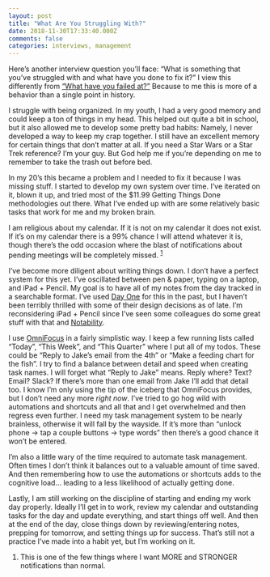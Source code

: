 ```yaml
---
layout: post
title: "What Are You Struggling With?"
date: 2018-11-30T17:33:40.000Z
comments: false
categories: interviews, management
---
```

Here’s another interview question you’ll face: “What is something that you’ve struggled with and what have you done to fix it?” I view this differently from [“What have you failed at?”](/words/2018/11/18/failure-and-ultimately-fixing-it/) Because to me this is more of a behavior than a single point in history. 

I struggle with being organized. In my youth, I had a very good memory and could keep a ton of things in my head. This helped out quite a bit in school, but it also allowed me to develop some pretty bad habits: Namely, I never developed a way to keep my crap together. I still have an excellent memory for certain things that don’t matter at all. If you need a Star Wars or a Star Trek reference? I’m your guy. But God help me if you’re depending on me to remember to take the trash out before bed.

In my 20’s this became a problem and I needed to fix it because I was missing stuff. I started to develop my own system over time. I’ve iterated on it, blown it up, and tried most of the $11.99 Getting Things Done methodologies out there. What I’ve ended up with are some relatively basic tasks that work for me and my broken brain. 

I am religious about my calendar. If it is not on my calendar it does not exist. If it’s on my calendar there is a 99% chance I will attend whatever it is, though there’s the odd occasion where the blast of notifications about pending meetings will be completely missed. <sup id="fnref:1"><a href="#fn:1" rel="footnote">1</a></sup>

I’ve become more diligent about writing things down. I don’t have a perfect system for this yet. I’ve oscillated between pen & paper, typing on a laptop, and iPad + Pencil. My goal is to have all of my notes from the day tracked in a searchable format. I’ve used [Day One](https://dayoneapp.com) for this in the past, but I haven’t been terribly thrilled with some of their design decisions as of late. I’m reconsidering iPad + Pencil since I’ve seen some colleagues do some great stuff with that and [Notability](https://www.gingerlabs.com). 

I use [OmniFocus](https://www.omnigroup.com/omnifocus/) in a fairly simplistic way. I keep a few running lists called “Today”, “This Week”, and “This Quarter” where I put all of my todos. These could be “Reply to Jake’s email from the 4th” or “Make a feeding chart for the fish”. I try to find a balance between detail and speed when creating  task names. I will forget what “Reply to Jake” means. Reply where? Text? Email? Slack? If there’s more than one email from Jake I’ll add that detail too. I know I’m only using the tip of the iceberg that OmniFocus provides, but I don’t need any more *right now*. I’ve tried to go hog wild with automations and shortcuts and all that and I get overwhelmed and then regress even further. I need my task management system to be nearly brainless, otherwise it will fall by the wayside. If it’s more than “unlock phone → tap a couple buttons → type words” then there’s a good chance it won’t be entered. 

I’m also a little wary of the time required to automate task management. Often times I don’t think it balances out to a valuable amount of time saved. And then remembering how to use the automations or shortcuts adds to the cognitive load… leading to a less likelihood of actually getting done.

Lastly, I am still working on the discipline of starting and ending my work day properly. Ideally I’ll get in to work, review my calendar and outstanding tasks for the day and update everything, and start things off well. And then at the end of the day, close things down by reviewing/entering notes, prepping for tomorrow, and setting things up for success. That’s still not a practice I’ve made into a habit yet, but I’m working on it.

<div class="footnotes">
  <ol>
    <li class="footnote" id="fn:1">
  <p>This is one of the few things where I want MORE and STRONGER notifications than normal.</p>
</li>
  </ol>
</div>